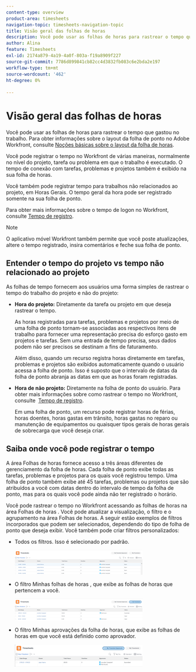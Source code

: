 ```yaml
---
content-type: overview
product-area: timesheets
navigation-topic: timesheets-navigation-topic
title: Visão geral das folhas de horas
description: Você pode usar as folhas de horas para rastrear o tempo que gastou no trabalho. Para obter informações sobre o layout da folha de ponto no Adobe Workfront, consulte Entender o layout da folha de ponto.
author: Alina
feature: Timesheets
exl-id: 2174a879-4a19-4a0f-803a-f19a8909f227
source-git-commit: 7786d899841cb82cc4d3832fb083c6e2bda2e197
workflow-type: tm+mt
source-wordcount: '462'
ht-degree: 0%

---
```


# Visão geral das folhas de horas

Você pode usar as folhas de horas para rastrear o tempo que gastou no trabalho. Para obter informações sobre o layout da folha de ponto no Adobe Workfront, consulte [Noções básicas sobre o layout da folha de horas](../../timesheets/timesheets/timesheet-layout.md).

Você pode registrar o tempo no Workfront de várias maneiras, normalmente no nível do projeto, tarefa ou problema em que o trabalho é executado. O tempo de conexão com tarefas, problemas e projetos também é exibido na sua folha de horas.

Você também pode registrar tempo para trabalhos não relacionados ao projeto, em Horas Gerais. O tempo geral da hora pode ser registrado somente na sua folha de ponto.

Para obter mais informações sobre o tempo de logon no Workfront, consulte [Tempo de registro](../../timesheets/create-and-manage-timesheets/log-time.md).

>[!NOTE]
>
>O aplicativo móvel Workfront também permite que você poste atualizações, altere o tempo registrado, insira comentários e feche sua folha de ponto.

## Entender o tempo do projeto vs tempo não relacionado ao projeto

As folhas de tempo fornecem aos usuários uma forma simples de rastrear o tempo do trabalho do projeto e não do projeto:

* **Hora do projeto:** Diretamente da tarefa ou projeto em que deseja rastrear o tempo.

   As horas registradas para tarefas, problemas e projetos por meio de uma folha de ponto tornam-se associadas aos respectivos itens de trabalho para fornecer uma representação precisa do esforço gasto em projetos e tarefas. Sem uma entrada de tempo precisa, seus dados podem não ser precisos se destinam a fins de faturamento.

   Além disso, quando um recurso registra horas diretamente em tarefas, problemas e projetos são exibidos automaticamente quando o usuário acessa a folha de ponto. Isso é suposto que o intervalo de datas da folha de ponto abranja as datas em que as horas foram registradas.

* **Hora de não projeto:** Diretamente na folha de ponto do usuário. Para obter mais informações sobre como rastrear o tempo no Workfront, consulte  [Tempo de registro](../../timesheets/create-and-manage-timesheets/log-time.md).

   Em uma folha de ponto, um recurso pode registrar horas de férias, horas doentes, horas gastas em trânsito, horas gastas no reparo ou manutenção de equipamentos ou quaisquer tipos gerais de horas gerais de sobrecarga que você deseja criar.

## Saiba onde você pode registrar o tempo

A área Folhas de horas fornece acesso a três áreas diferentes de gerenciamento da folha de horas. Cada folha de ponto exibe todas as tarefas, problemas e projetos para os quais você registrou tempo. Uma folha de ponto também exibe até 45 tarefas, problemas ou projetos que são atribuídos a você com datas dentro do intervalo de tempo da folha de ponto, mas para os quais você pode ainda não ter registrado o horário.

Você pode rastrear o tempo no Workfront acessando as folhas de horas na área Folhas de horas . Você pode atualizar a visualização, o filtro e o agrupamento na área Folhas de horas. A seguir estão exemplos de filtros incorporados que podem ser selecionados, dependendo do tipo de folha de ponto que deseja exibir. Você também pode criar filtros personalizados:

* Todos os filtros. Isso é selecionado por padrão.

   ![](assets/all-timesheets-list-nwe-350x68.png)

* O filtro Minhas folhas de horas , que exibe as folhas de horas que pertencem a você.

   ![](assets/my-timesheets-list-various-statuses-nwe-350x60.png)

* O filtro Minhas aprovações da folha de horas, que exibe as folhas de horas em que você está definido como aprovador.

   ![](assets/timesheets-i-approve-list-with0filters-new-nwe-350x61.png)
